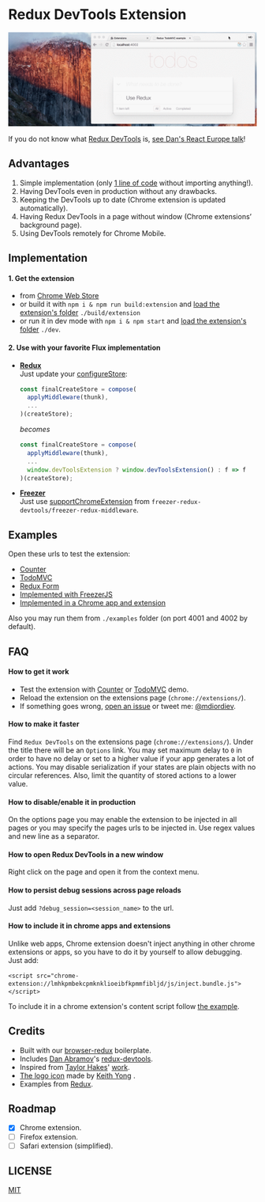 # Redux DevTools Extension

![Demo](demo/v0.1.0.gif)

If you do not know what [Redux DevTools](https://github.com/gaearon/redux-devtools) is, [see Dan's React Europe talk](https://www.youtube.com/watch?v=xsSnOQynTHs)!

## Advantages

1. Simple implementation (only [1 line of code](https://github.com/zalmoxisus/redux-devtools-extension/commit/6c146a2e16da79fefdc0e3e33f188d4ee6667341) without importing anything!).
2. Having DevTools even in production without any drawbacks. 
2. Keeping the DevTools up to date (Chrome extension is updated automatically).
3. Having Redux DevTools in a page without window (Chrome extensions’ background page).
4. Using DevTools remotely for Chrome Mobile.

## Implementation

#### 1. Get the extension
 - from [Chrome Web Store](https://chrome.google.com/webstore/detail/redux-devtools/lmhkpmbekcpmknklioeibfkpmmfibljd)
 - or build it with `npm i & npm run build:extension` and [load the extension's folder](https://developer.chrome.com/extensions/getstarted#unpacked) `./build/extension`
 - or run it in dev mode with `npm i & npm start` and [load the extension's folder](https://developer.chrome.com/extensions/getstarted#unpacked) `./dev`.

#### 2. Use with your favorite Flux implementation

- **[Redux](https://github.com/rackt/redux)**<br/>
    Just update your [configureStore](https://github.com/zalmoxisus/redux-devtools-extension/commit/6c146a2e16da79fefdc0e3e33f188d4ee6667341):
    ```javascript
    const finalCreateStore = compose(
      applyMiddleware(thunk),
      ...
    )(createStore);
    ```
    *becomes*
    ```javascript
    const finalCreateStore = compose(
      applyMiddleware(thunk),
      ...
      window.devToolsExtension ? window.devToolsExtension() : f => f
    )(createStore);
    ```

- **[Freezer](https://github.com/arqex/freezer)**<br/>
    Just use [supportChromeExtension](https://github.com/zalmoxisus/freezer-redux-devtools#using-redux-devtools-chrome-extension) from `freezer-redux-devtools/freezer-redux-middleware`.

## Examples
Open these urls to test the extension:

 - [Counter](http://zalmoxisus.github.io/redux-devtools-extension/examples/counter/)
 - [TodoMVC](http://zalmoxisus.github.io/redux-devtools-extension/examples/todomvc/)
 - [Redux Form](http://erikras.github.io/redux-form/#/examples/simple)
 - [Implemented with FreezerJS](http://freezer-redux-devtools.divshot.io/)
 - [Implemented in a Chrome app and extension](https://github.com/zalmoxisus/browser-redux)

Also you may run them from `./examples` folder (on port 4001 and 4002 by default).

## FAQ

#### How to get it work
- Test the extension with [Counter](http://zalmoxisus.github.io/redux-devtools-extension/examples/counter/) or [TodoMVC](http://zalmoxisus.github.io/redux-devtools-extension/examples/todomvc/) demo.
- Reload the extension on the extensions page (`chrome://extensions/`).
- If something goes wrong, [open an issue](https://github.com/zalmoxisus/redux-devtools-extension/issues) or tweet me: [@mdiordiev](https://twitter.com/mdiordiev).

#### How to make it faster
Find `Redux DevTools` on the extensions page (`chrome://extensions/`). Under the title there will be an `Options` link. You may set maximum delay to `0` in order to have no delay or set to a higher value if your app generates a lot of actions. You may disable serialization if your states are plain objects with no circular references. Also, limit the quantity of stored actions to a lower value. 
#### How to disable/enable it in production
On the options page you may enable the extension to be injected in all pages or you may specify the pages urls to be injected in. Use regex values and new line as a separator.
#### How to open Redux DevTools in a new window
Right click on the page and open it from the context menu.
#### How to persist debug sessions across page reloads
Just add `?debug_session=<session_name>` to the url.
#### How to include it in chrome apps and extensions
Unlike web apps, Chrome extension doesn't inject anything in other chrome extensions or apps, so you have to do it by yourself to allow debugging. Just add:
```
<script src="chrome-extension://lmhkpmbekcpmknklioeibfkpmmfibljd/js/inject.bundle.js"></script>
```
To include it in a chrome extension's content script follow [the example](https://github.com/zalmoxisus/browser-redux/commit/df2db9ee11f2d197c4329b2c8a6e197da1edffd4). 
    
## Credits

 - Built with our [browser-redux](https://github.com/zalmoxisus/browser-redux) boilerplate.
 - Includes [Dan Abramov](https://github.com/gaearon)'s [redux-devtools](https://github.com/gaearon/redux-devtools).
 - Inspired from [Taylor Hakes](https://github.com/taylorhakes)' [work](https://github.com/taylorhakes/redux-devtools/tree/chrome-devtools).
 - [The logo icon](https://github.com/rackt/redux/issues/151#issuecomment-150060367) made by [Keith Yong](https://github.com/keithyong) .
 - Examples from [Redux](https://github.com/rackt/redux/tree/master/examples).

## Roadmap

- [x] Chrome extension.
- [ ] Firefox extension.
- [ ] Safari extension (simplified).

## LICENSE

[MIT](LICENSE)